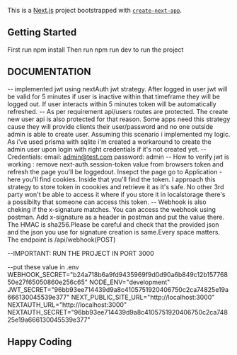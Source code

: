 This is a [Next.js](https://nextjs.org) project bootstrapped with [`create-next-app`](https://nextjs.org/docs/app/api-reference/cli/create-next-app).

## Getting Started

First run npm install
Then run npm run dev to run the project

## DOCUMENTATION

-- implemented jwt using nextAuth jwt strategy. After logged in user jwt will be valid for 5 minutes if user is inactive within that timeframe they will be logged out. If user interacts within 5 minutes token will be automatically refreshed.
-- As per requirement api/users routes are protected. The create new user api is also protected for that reason. Some apps need this strategy cause they will provide clients their user/password and no one outside admin is able to create user. Assuming this scenario i implemented my logic.
As i've used prisma with sqlite i'm created a workaround to create the admin user upon login with right credentials if it's not created yet.
-- Credentials:
email: admin@test.com
password: admin
-- How to verify jwt is working : remove next-auth.session-token value from browsers token and refresh the page you'll be loggedout. Insepct the page go to Application - here you'll find cookies. Inside that you'll find the token. I approach this strategy to store token in coookies and retrieve it as it's safe. No other 3rd party won't be able to access it where if you store it in localstorage there's a possibilty that someone can access this token.
-- Webhook is also cheking if the x-signature matches. You can access the webhook using postman. Add x-signature as a header in postman and put the value there. The HMAC is sha256.Please be careful and check that the provided json and the json you use for signature creation is same.Every space matters. The endpoint is /api/webhook(POST)

--IMPORTANT: RUN THE PROJECT IN PORT 3000

--put these value in .env
WEBHOOK_SECRET="b24a718b6a9fd9435969f9d0d90a6b849c12b15776850e27f65050860e256c65"
NODE_ENV="development"
JWT_SECRET="96bb93ee714439d9a8c4105751920406750c2ca74825e19a666130045539e377"
NEXT_PUBLIC_SITE_URL="http://localhost:3000"
NEXTAUTH_URL="http://localhost:3000"
NEXTAUTH_SECRET="96bb93ee714439d9a8c4105751920406750c2ca74825e19a666130045539e377"

## Happy Coding
